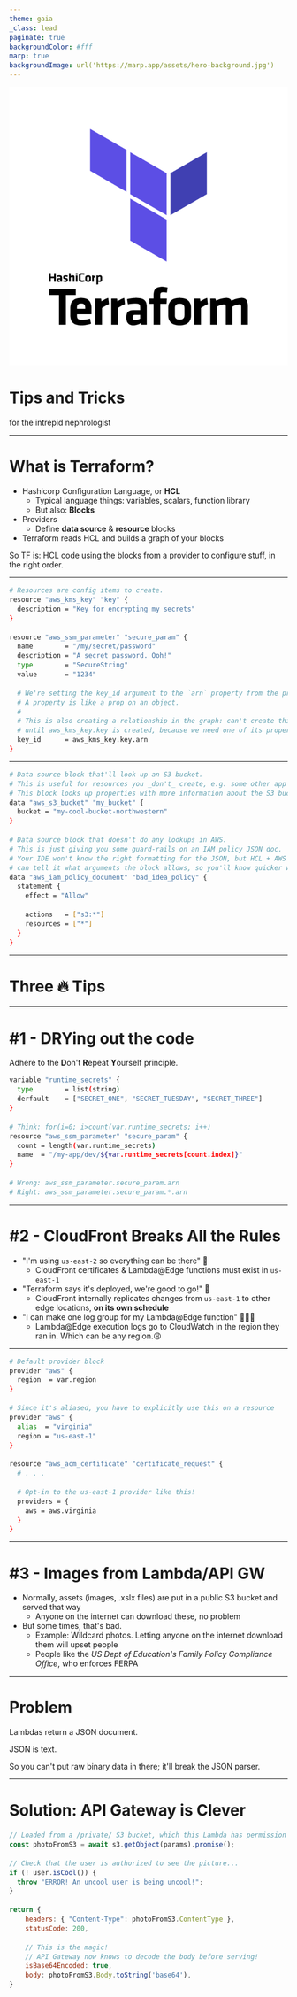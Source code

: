```yaml
---
theme: gaia
_class: lead
paginate: true
backgroundColor: #fff
marp: true
backgroundImage: url('https://marp.app/assets/hero-background.jpg')
---
```


![bg left:40% 80%](./tf-logo.png)

# **Tips and Tricks**

for the intrepid nephrologist

---

# What is Terraform?
<!-- That's actually the first tip. What even is Terraform?
We use it to build cloudy things. But understanding the parts is important.

Terraform isn't specific to AWS. It's not even specific to the cloud. It's a tool for writing configuration files and making them true.

The core of TF is the programming language, HCL. If you've written "terraform", you're actually writing HCL. HCL has all your typical language features like scalars, functions, and flow control. But it's also got "blocks". More on that soon.

What TF can do depends on what providers you load, which provide blocks.

We usually just load the AWS provider, so it gets resource blocks for Lambdas and DynamoDBs and all that. But it can configure GitHub, or NU's on-prem load balancers, if you load those providers.

Terraform knows how to read HCL and graph your blocks. This is important: if you need to create a ALB, then a listener on that ALB, then a rule on the listener, there's a certain order you need to make the AWS API calls in. You can't create the listener before the ALB exists -- and TF figures this out for you.
-->
- Hashicorp Configuration Language, or **HCL**
    - Typical language things: variables, scalars, function library
    - But also: **Blocks**
- Providers
    - Define **data source** & **resource** blocks
- Terraform reads HCL and builds a graph of your blocks

So TF is: HCL code using the blocks from a provider to configure stuff, in the right order.

---
<!-- I know most of you are familiar with .tf files organized into a couple folders, so let's not think about that today. Let's look at some HCL instead. -->

```sh
# Resources are config items to create.
resource "aws_kms_key" "key" {
  description = "Key for encrypting my secrets"
}

resource "aws_ssm_parameter" "secure_param" {
  name        = "/my/secret/password"
  description = "A secret password. Ooh!"
  type        = "SecureString"
  value       = "1234"

  # We're setting the key_id argument to the `arn` property from the previious block.
  # A property is like a prop on an object.
  #
  # This is also creating a relationship in the graph: can't create this block 
  # until aws_kms_key.key is created, because we need one of its properties.
  key_id      = aws_kms_key.key.arn
}
```

---
<!-- Let's think about some other types of blocks too. 

Here's a data block. This isn't going to create anything in AWS, but it will lad more
information (as properties) about an existing bucket. This can be helpful if you need
details about shared account resources, or resources created by other projects'
terraform.

There are some data source blocks that don't do lookups. The IAM policies
data source blocks let you write IAM policies in HCL instead of JSON, so your IDE
can tell you when you're screwing it up. These aren't looking anything up in AWS;
they're just providing some guard-rails.
-->
```sh
# Data source block that'll look up an S3 bucket.
# This is useful for resources you _don't_ create, e.g. some other app's bucket.
# This block looks up properties with more information about the S3 bucket.
data "aws_s3_bucket" "my_bucket" {
  bucket = "my-cool-bucket-northwestern"
}

# Data source block that doesn't do any lookups in AWS.
# This is just giving you some guard-rails on an IAM policy JSON doc.
# Your IDE won't know the right formatting for the JSON, but HCL + AWS provider
# can tell it what arguments the block allows, so you'll know quicker when you mess up.
data "aws_iam_policy_document" "bad_idea_policy" {
  statement {
    effect = "Allow"

    actions   = ["s3:*"]
    resources = ["*"]
  }
}
```

---
<!-- _class: lead -->
<!-- There are other types of blocks, but I imagine you're bored now. So on with the show. -->
# Three 🔥 Tips

---
<!-- OK, so the first tip is how to DRY out code. If you need a bunch of a resource
block, they all have a "count" argument. 

You can set the count to an int, or in my case, I'm counting how many items are
in a variable's array. 

When you use count on a block, you get the local count.index variable. Your block is basically in a for() now, and count.index is your i variable.

This changes how you access the block's properties. Since your block is no longer just one block, it becomes an array. You can access _all_ copies' props with *.prop, or you
can access one by array index.

There's a for_each argument too, which works on maps: https://www.terraform.io/docs/language/meta-arguments/for_each.html
-->
# #1 - DRYing out the code
Adhere to the **D**on't **R**epeat **Y**ourself principle.

```sh
variable "runtime_secrets" {
  type        = list(string)
  derfault    = ["SECRET_ONE", "SECRET_TUESDAY", "SECRET_THREE"]
}

# Think: for(i=0; i>count(var.runtime_secrets; i++)
resource "aws_ssm_parameter" "secure_param" {
  count = length(var.runtime_secrets)
  name  = "/my-app/dev/${var.runtime_secrets[count.index]}"
}

# Wrong: aws_ssm_parameter.secure_param.arn
# Right: aws_ssm_parameter.secure_param.*.arn
```

---
<!-- So, CloudFront. It's a big rule breaker. Stuff like IAM is global and exists in no region, but CloudFront is a little more insidious than that: it's stuff *must* exist in us-east-1 for it to work.

You can try to deploy CloudFront in us-east-2. It'll work, right up until it tries to attach to your certificate. "Can't find certificate with a perfectly-valid ARN", it'll say.

Yeah. Because CloudFront and its associated service, Lambda@Edge, are weird. You create everything in us-east-1, and Amazon magically replicates the changes out to every other edge location.

That replication happens on its own time too. Your `terraform apply` command will finish, but CloudFront can take fifteen minutes to finish pushing your changes out to the other locations. There's no status for this or anything -- so if you're seeing "old" config after a "successful" deployment, you've kinda gotta guess if your deployment went sideways or if it's just not replicated yet.

The last -- and worst -- thing is Lambda@Edge CloudWatch logs. These Lambdas aren't normal Lambdas -- these run at edge locations when you attach them to a CloudFront distribution. 

Depending on where your user is located, they may hit `us-west-1`. Or `ap-east-1`. It'll automatically create a CloudWatch log group, with no log expiration timeframe, in that region and start logging. 

Useful if you want the logs. Not so useful when you've got 2GB of CloudWatch logs from 2015 burning a hole in your bill.
-->
# #2 - CloudFront Breaks All the Rules
- "I'm using `us-east-2` so everything can be there" 🚫
  - CloudFront certificates & Lambda@Edge functions must exist in `us-east-1`
- "Terraform says it's deployed, we're good to go!" 🚫
  - CloudFront internally replicates changes from `us-east-1` to other edge locations, **on its own schedule**
- "I can make one log group for my Lambda@Edge function" 🚫🚫🚫
  - Lambda@Edge execution logs go to CloudWatch in the region they ran in. Which can be any region.😩

---
<!-- So here's a Terraform trick for setting up a `us-east-1` provider alongside your default `us-east-2` provider. 

This is how you can create most of your infra in `us-east-2`, but selectively make a certificate in `us-east-1`.
-->
```sh
# Default provider block
provider "aws" {
  region  = var.region
}

# Since it's aliased, you have to explicitly use this on a resource
provider "aws" {
  alias  = "virginia"
  region = "us-east-1"
}

resource "aws_acm_certificate" "certificate_request" {
  # . . .

  # Opt-in to the us-east-1 provider like this!
  providers = {
    aws = aws.virginia
  }
}
```

---
# #3 - Images from Lambda/API GW
- Normally, assets (images, .xslx files) are put in a public S3 bucket and served that way
  - Anyone on the internet can download these, no problem
- But some times, that's bad. 
  - Example: Wildcard photos. Letting anyone on the internet download them will upset people
  - People like the *US Dept of Education's Family Policy Compliance Office*, who enforces FERPA

---
<!-- _class: lead -->
# Problem
Lambdas return a JSON document. 

JSON is text.

So you can't put raw binary data in there; it'll break the JSON parser.

---
# Solution: API Gateway is Clever
```js
// Loaded from a /private/ S3 bucket, which this Lambda has permission to access.
const photoFromS3 = await s3.getObject(params).promise();

// Check that the user is authorized to see the picture...
if (! user.isCool()) {
  throw "ERROR! An uncool user is being uncool!";
}

return {
    headers: { "Content-Type": photoFromS3.ContentType },
    statusCode: 200,

    // This is the magic! 
    // API Gateway now knows to decode the body before serving!
    isBase64Encoded: true,
    body: photoFromS3.Body.toString('base64'),
}
```